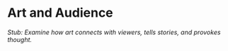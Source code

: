 # Art and Audience

*Stub: Examine how art connects with viewers, tells stories, and provokes thought.*